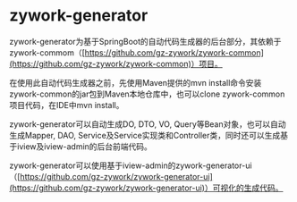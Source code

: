 # zywork-generator

zywork-generator为基于SpringBoot的自动代码生成器的后台部分，其依赖于zywork-commom（[https://github.com/gz-zywork/zywork-common](https://github.com/gz-zywork/zywork-common)）项目。

在使用此自动代码生成器之前，先使用Maven提供的mvn install命令安装zywork-common的jar包到Maven本地仓库中，也可以clone zywork-common项目代码，在IDE中mvn install。

zywork-generator可以自动生成DO, DTO, VO, Query等Bean对象，也可以自动生成Mapper, DAO, Service及Service实现类和Controller类，同时还可以生成基于iview及iview-admin的后台前端代码。

zywork-generator可以使用基于iview-admin的zywork-generator-ui（[https://github.com/gz-zywork/zywork-generator-ui](https://github.com/gz-zywork/zywork-generator-ui)）可视化的生成代码。

